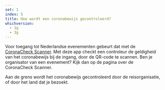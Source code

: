 ```yaml
---
set: 1
index: 5
title: Hoe wordt een coronabewijs gecontroleerd?
whichversion:
  - 1g
  - 3g
---
```

Voor toegang tot Nederlandse evenementen gebeurt dat met de [CoronaCheck Scanner](/nl/scanner). Met deze app checkt een controleur de geldigheid van het coronabewijs bij de ingang, door de QR-code te scannen. Ben je organisator van een evenement? Kijk dan op de pagina over de CoronaCheck Scanner.

Aan de grens wordt het coronabewijs gecontroleerd door de reisorganisatie, of door het land dat je bezoekt.
